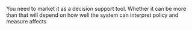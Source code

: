 You need to market it as a decision support tool. Whether it can be more than that will depend on how well the system can interpret policy and measure affects
